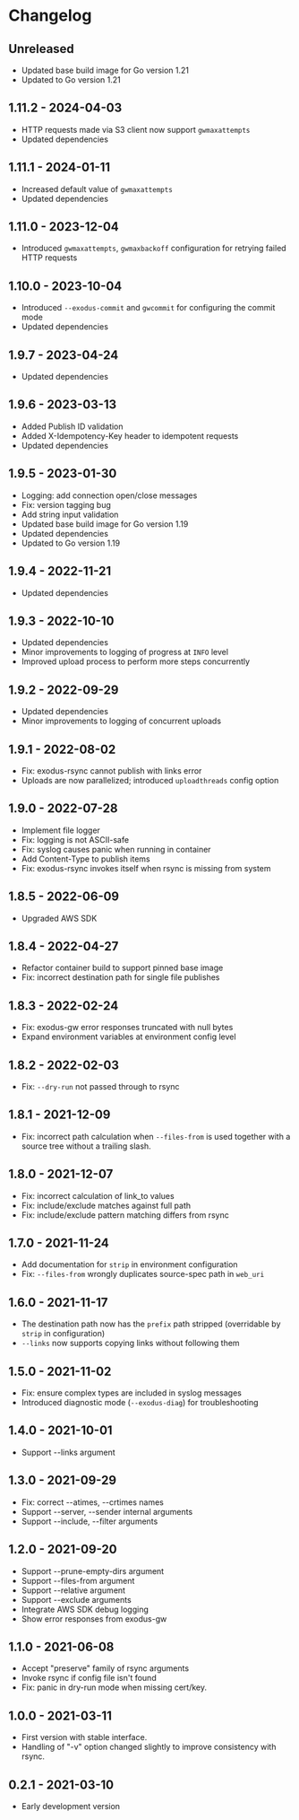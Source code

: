 # Changelog

## Unreleased

- Updated base build image for Go version 1.21
- Updated to Go version 1.21

## 1.11.2 - 2024-04-03

- HTTP requests made via S3 client now support `gwmaxattempts`
- Updated dependencies

## 1.11.1 - 2024-01-11

- Increased default value of `gwmaxattempts`
- Updated dependencies

## 1.11.0 - 2023-12-04

- Introduced `gwmaxattempts`, `gwmaxbackoff` configuration for retrying failed
  HTTP requests

## 1.10.0 - 2023-10-04

- Introduced `--exodus-commit` and `gwcommit` for configuring the commit mode
- Updated dependencies

## 1.9.7 - 2023-04-24

- Updated dependencies

## 1.9.6 - 2023-03-13

- Added Publish ID validation
- Added X-Idempotency-Key header to idempotent requests
- Updated dependencies

## 1.9.5 - 2023-01-30

- Logging: add connection open/close messages
- Fix: version tagging bug
- Add string input validation
- Updated base build image for Go version 1.19
- Updated dependencies
- Updated to Go version 1.19

## 1.9.4 - 2022-11-21

- Updated dependencies

## 1.9.3 - 2022-10-10

- Updated dependencies
- Minor improvements to logging of progress at `INFO` level
- Improved upload process to perform more steps concurrently

## 1.9.2 - 2022-09-29

- Updated dependencies
- Minor improvements to logging of concurrent uploads

## 1.9.1 - 2022-08-02

- Fix: exodus-rsync cannot publish with links error
- Uploads are now parallelized; introduced `uploadthreads` config option

## 1.9.0 - 2022-07-28

- Implement file logger
- Fix: logging is not ASCII-safe
- Fix: syslog causes panic when running in container
- Add Content-Type to publish items
- Fix: exodus-rsync invokes itself when rsync is missing from system

## 1.8.5 - 2022-06-09

- Upgraded AWS SDK

## 1.8.4 - 2022-04-27

- Refactor container build to support pinned base image
- Fix: incorrect destination path for single file publishes

## 1.8.3 - 2022-02-24

- Fix: exodus-gw error responses truncated with null bytes
- Expand environment variables at environment config level

## 1.8.2 - 2022-02-03

- Fix: `--dry-run` not passed through to rsync

## 1.8.1 - 2021-12-09

- Fix: incorrect path calculation when `--files-from` is used together
  with a source tree without a trailing slash.

## 1.8.0 - 2021-12-07

- Fix: incorrect calculation of link_to values
- Fix: include/exclude matches against full path
- Fix: include/exclude pattern matching differs from rsync

## 1.7.0 - 2021-11-24

- Add documentation for `strip` in environment configuration
- Fix: `--files-from` wrongly duplicates source-spec path in `web_uri`

## 1.6.0 - 2021-11-17

- The destination path now has the `prefix` path stripped (overridable by `strip`
  in configuration)
- `--links` now supports copying links without following them

## 1.5.0 - 2021-11-02

- Fix: ensure complex types are included in syslog messages
- Introduced diagnostic mode (`--exodus-diag`) for troubleshooting

## 1.4.0 - 2021-10-01

- Support --links argument

## 1.3.0 - 2021-09-29

- Fix: correct --atimes, --crtimes names 
- Support --server, --sender internal arguments
- Support --include, --filter arguments

## 1.2.0 - 2021-09-20

- Support --prune-empty-dirs argument
- Support --files-from argument
- Support --relative argument
- Support --exclude arguments
- Integrate AWS SDK debug logging
- Show error responses from exodus-gw

## 1.1.0 - 2021-06-08

- Accept "preserve" family of rsync arguments
- Invoke rsync if config file isn't found
- Fix: panic in dry-run mode when missing cert/key.

## 1.0.0 - 2021-03-11

- First version with stable interface.
- Handling of "-v" option changed slightly to improve consistency with rsync.

## 0.2.1 - 2021-03-10

- Early development version

